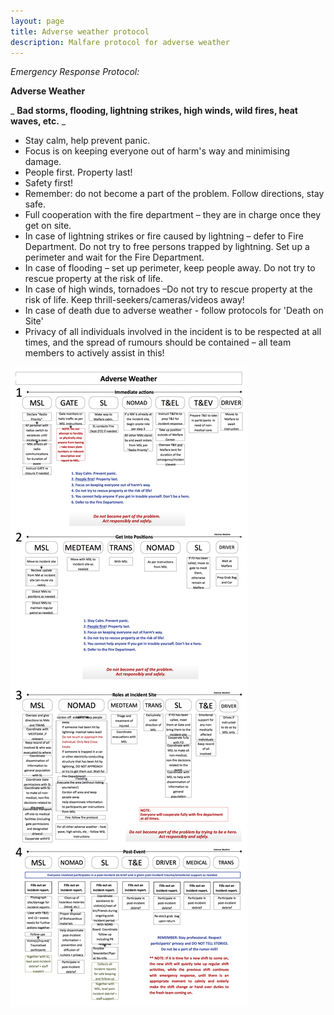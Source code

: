 ```yaml
---
layout: page
title: Adverse weather protocol
description: Malfare protocol for adverse weather
---
```

_Emergency Response Protocol:_

**Adverse Weather**

_ **Bad storms, flooding, lightning strikes, high winds, wild fires, heat waves, etc.** _

- Stay calm, help prevent panic.
- Focus is on keeping everyone out of harm's way and minimising damage.
- People first. Property last!
- Safety first!
- Remember: do not become a part of the problem. Follow directions, stay safe.
- Full cooperation with the fire department – they are in charge once they get on site.
- In case of lightning strikes or fire caused by lightning – defer to Fire Department. Do not try to free persons trapped by lightning. Set up a perimeter and wait for the Fire Department.
- In case of flooding – set up perimeter, keep people away. Do not try to rescue property at the risk of life.
- In case of high winds, tornadoes –Do not try to rescue property at the risk of life. Keep thrill-seekers/cameras/videos away!
- In case of death due to adverse weather - follow protocols for 'Death on Site'
- Privacy of all individuals involved in the incident is to be respected at all times, and the spread of rumours should be contained – all team members to actively assist in this!

![protocol1](img/aw-1.png "Adverse Weather 1")
­­­
